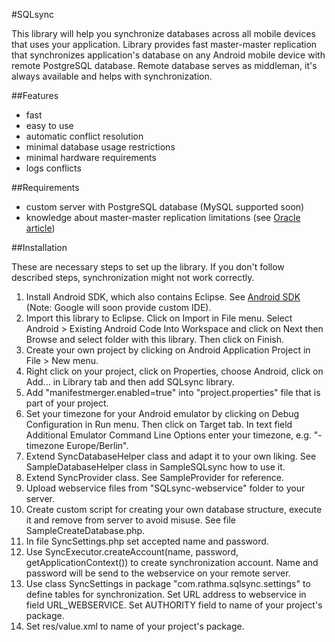 #SQLsync

This library will help you synchronize databases across all mobile devices that uses your application. Library provides fast master-master replication that synchronizes application's database on any Android mobile device with remote PostgreSQL database. Remote database serves as middleman, it's always available and helps with synchronization.

##Features
- fast
- easy to use
- automatic conflict resolution
- minimal database usage restrictions
- minimal hardware requirements
- logs conflicts

##Requirements
- custom server with PostgreSQL database (MySQL supported soon)
- knowledge about master-master replication limitations (see [Oracle article](http://docs.oracle.com/cd/B12037_01/server.101/b10732/repconfl.htm))

##Installation

These are necessary steps to set up the library. If you don't follow described steps, synchronization might not work correctly.

1. Install Android SDK, which also contains Eclipse. See [Android SDK](http://developer.android.com/sdk/index.html) (Note: Google will soon provide custom IDE).
2. Import this library to Eclipse. Click on Import in File menu. Select Android > Existing Android Code Into Workspace and click on Next then Browse and select folder with this library. Then click on Finish.
3. Create your own project by clicking on Android Application Project in File > New menu.
4. Right click on your project, click on Properties, choose Android, click on Add... in Library tab and then add SQLsync library.
5. Add "manifestmerger.enabled=true" into "project.properties" file that is part of your project.
6. Set your timezone for your Android emulator by clicking on Debug Configuration in Run menu. Then click on Target tab. In text field Additional Emulator Command Line Options enter your timezone, e.g. "-timezone Europe/Berlin".
7. Extend SyncDatabaseHelper class and adapt it to your own liking. See SampleDatabaseHelper class in SampleSQLsync how to use it.
8. Extend SyncProvider class. See SampleProvider for reference.
9. Upload webservice files from "SQLsync-webservice" folder to your server.
10. Create custom script for creating your own database structure, execute it and remove from server to avoid misuse. See file SampleCreateDatabase.php.
11. In file SyncSettings.php set accepted name and password.
12. Use SyncExecutor.createAccount(name, password, getApplicationContext()) to create synchronization account. Name and password will be send to the webservice on your remote server.
11. Use class SyncSettings in package "com.rathma.sqlsync.settings" to define tables for synchronization. Set URL address to webservice in field URL\_WEBSERVICE. Set AUTHORITY field to name of your project's package.
12. Set res/value.xml to name of your project's package.
